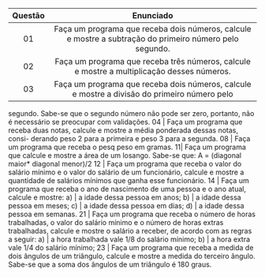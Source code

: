 Questão | Enunciado
:---------: | :------:
  01 | Faça um programa que receba dois números, calcule e mostre a subtração do primeiro número pelo segundo.
  02 | Faça um programa que receba três números, calcule e mostre a multiplicação desses números.
  03 | Faça um programa que receba dois números, calcule e mostre a divisão do primeiro número pelo
segundo. Sabe-se que o segundo número não pode ser zero, portanto, não é necessário se preocupar
com validações.
  04 | Faça um programa que receba duas notas, calcule e mostre a média ponderada dessas notas, consi-
derando peso 2 para a primeira e peso 3 para a segunda.
  08 | Faça um programa que receba o pesq peso em gramas. 11| Faça um programa que calcule e mostre a área de um losango. Sabe-se que: A = (diagonal maior* diagonal menor)/2
  12 | Faça um programa que receba o valor do salário mínimo e o valor do salário de um funcionário, calcule e mostre a quantidade de salários mínimos que ganha esse funcionário.
  14 | Faça um programa que receba o ano de nascimento de uma pessoa e o ano atual, calcule e mostre:
  a) | a idade dessa pessoa em anos;
  b) | a idade dessa pessoa em meses; 
  c) | a idade dessa pessoa em dias; 
  d) | a idade dessa pessoa em semanas.
  21 | Faça um programa que receba o número de horas trabalhadas, o valor do salário mínimo e o número de horas extras trabalhadas, calcule e mostre o salário a receber, de acordo com as regras a seguir:
  a) | a hora trabalhada vale 1/8 do salário mínimo;
  b) | a hora extra vale 1/4 do salário mínimo;
  23 | Faça um programa que receba a medida de dois ângulos de um triângulo, calcule e mostre a medida do terceiro ângulo. Sabe-se que a soma dos ângulos de um triângulo é 180 graus.
